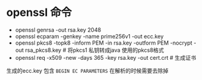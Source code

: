 # openssl 命令

- openssl genrsa -out rsa.key 2048
- openssl ecparam -genkey -name prime256v1 -out ecc.key
- openssl pkcs8 -topk8 -inform PEM -in rsa.key -outform PEM -nocrypt -out rsa_pkcs8.key # 将pkcs1 私钥转成java 使用的pkcs8格式
- openssl req -x509 -new -days 365 -key rsa.key -out cert.crt  # 生成证书

生成的ecc.key 包含 ```BEGIN EC PARAMETERS``` 在解析的时候需要去除掉
